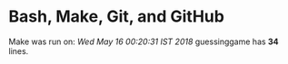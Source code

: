 # Bash, Make, Git, and GitHub
Make was run on: _Wed May 16 00:20:31 IST 2018_
guessinggame has __34__ lines.
